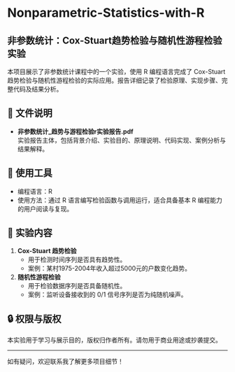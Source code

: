 # Nonparametric-Statistics-with-R

## 非参数统计：Cox-Stuart趋势检验与随机性游程检验实验

本项目展示了非参数统计课程中的一个实验，使用 R 编程语言完成了 Cox-Stuart 趋势检验与随机性游程检验的实际应用。报告详细记录了检验原理、实现步骤、完整代码及结果分析。

## 📁 文件说明

- **非参数统计_趋势与游程检验r实验报告.pdf**  
  实验报告主体，包括背景介绍、实验目的、原理说明、代码实现、案例分析与结果解释。

## 🔧 使用工具

- 编程语言：R  
- 使用方法：通过 R 语言编写检验函数与调用运行，适合具备基本 R 编程能力的用户阅读与复现。

## 🧪 实验内容

1. **Cox-Stuart 趋势检验**
   - 用于检测时间序列是否具有趋势性。
   - 案例：某村1975-2004年收入超过5000元的户数变化趋势。
2. **随机性游程检验**
   - 用于检验数据序列是否具备随机性。
   - 案例：监听设备接收到的 0/1 信号序列是否为纯随机噪声。

## 🔒 权限与版权

本实验用于学习与展示目的，版权归作者所有。请勿用于商业用途或抄袭提交。

---

如有疑问，欢迎联系我了解更多项目细节！
